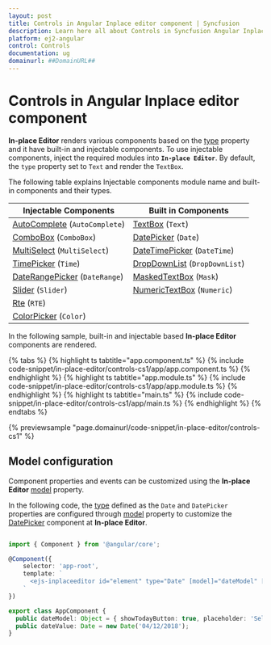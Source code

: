 ```yaml
---
layout: post
title: Controls in Angular Inplace editor component | Syncfusion
description: Learn here all about Controls in Syncfusion Angular Inplace editor component of Syncfusion Essential JS 2 and more.
platform: ej2-angular
control: Controls 
documentation: ug
domainurl: ##DomainURL##
---
```


# Controls in Angular Inplace editor component

**In-place Editor** renders various components based on the [type](https://ej2.syncfusion.com/angular/documentation/api/inplace-editor/#type) property and it have built-in and injectable components. To use injectable components, inject the required modules into **`In-place Editor`**. By default, the `type` property set to `Text` and render the `TextBox`.

The following table explains Injectable components module name and built-in components and their types.

| **Injectable Components** | **Built in Components** |
|-----------------------|---------------------|
| [AutoComplete](../auto-complete/)  (`AutoComplete`)        | [TextBox](../textbox/)  (`Text`)             |
| [ComboBox](../combo-box/)  (`ComboBox`)              | [DatePicker](../datepicker/)  (`Date`)        |
| [MultiSelect](../multi-select/)   (`MultiSelect`)        | [DateTimePicker](../datetimepicker/)   (`DateTime`)     |
| [TimePicker](../timepicker/)   (`Time`)         | [DropDownList](../drop-down-list/)  (`DropDownList`)      |
| [DateRangePicker](../daterangepicker/)   (`DateRange`)       | [MaskedTextBox](../maskedtextbox/)   (`Mask`)      |
| [Slider](../range-slider/getting-started/)   (`Slider`)             | [NumericTextBox](../numerictextbox/)   (`Numeric`)    |
| [Rte](../rich-text-editor/)     (`RTE`)              |                     |
| [ColorPicker](../color-picker/)    (`Color`)       |                     |

In the following sample, built-in and injectable based **In-place Editor** components are rendered.

{% tabs %}
{% highlight ts tabtitle="app.component.ts" %}
{% include code-snippet/in-place-editor/controls-cs1/app/app.component.ts %}
{% endhighlight %}
{% highlight ts tabtitle="app.module.ts" %}
{% include code-snippet/in-place-editor/controls-cs1/app/app.module.ts %}
{% endhighlight %}
{% highlight ts tabtitle="main.ts" %}
{% include code-snippet/in-place-editor/controls-cs1/app/main.ts %}
{% endhighlight %}
{% endtabs %}
  
{% previewsample "page.domainurl/code-snippet/in-place-editor/controls-cs1" %}

## Model configuration

Component properties and events can be customized using the **In-place Editor** [model](https://ej2.syncfusion.com/angular/documentation/api/inplace-editor/#model) property.

In the following code, the [type](../in-place-editor/controls/#types) defined as the `Date` and `DatePicker` properties are configured through [model](https://ej2.syncfusion.com/angular/documentation/api/inplace-editor/#model) property to customize the [DatePicker](https://ej2.syncfusion.com/angular/documentation/api/datepicker) component at **In-place Editor**.

```typescript

import { Component } from '@angular/core';

@Component({
    selector: 'app-root',
    template: `
      <ejs-inplaceeditor id="element" type="Date" [model]="dateModel" [value]='dateValue'></ejs-inplaceeditor>
    `
})

export class AppComponent {
  public dateModel: Object = { showTodayButton: true, placeholder: 'Select Date' };
  public dateValue: Date = new Date('04/12/2018');
}

```